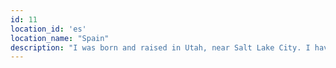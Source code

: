 ```yaml
---
id: 11
location_id: 'es'
location_name: "Spain"
description: "I was born and raised in Utah, near Salt Lake City. I have traveled to numerous cities in the US; including: New York City, Seattle, San Francisco, Los Angeles, Long Beach, Las Vegas, Philadelphia, Washington D.C., and more"
---
```


